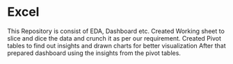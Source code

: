 # Excel
This Repository is consist of EDA, Dashboard etc.
Created Working sheet to slice and dice the data and crunch it as per our requirement.
Created Pivot tables to find out insights and drawn charts for better visualization
After that prepared dashboard using the insights from the pivot tables.
